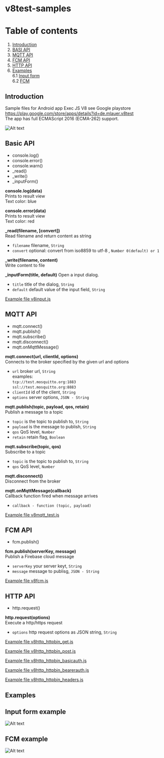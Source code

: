 # v8test-samples

# Table of contents
1. [Introduction](#introduction)
2. [BASI API](#basic_api)
3. [MQTT API](#mqtt_api)
4. [FCM API](#fcm_api)
5. [HTTP API](#http_api)
6. [Examples](#examples)  
6.1 [Input form](#example_input)  
6.2 [FCM](#example_fcm)  


## Introduction <a name="introduction"></a>
Sample files for Android app Exec JS V8 see Google playstore https://play.google.com/store/apps/details?id=de.mlauer.v8test  
The app has full ECMAScript 2016 (ECMA-262) support.

![Alt text](/screenshots/v8mqtt_test.gif?raw=true "MQTT test script")

## Basic API <a name="basic_api"></a>
* console.log()
* console.error()
* console.warn()
* \_read()
* \_write()
* \_inputForm()

**console.log(data)**  
Prints to result view  
Text color: blue

**console.error(data)**  
Prints to result view  
Text color: red

**\_read(filename, \[convert])**  
Read filename and return content as string
* `filename` filename, `String`
* `convert` optional: convert from iso8859 to utf-8 , `Number 0(default) or 1`  


**\_write(filename, content)**  
Write content to file

**\_inputForm(title, default)**
Open a input dialog. 
* `title` title of the dialog, `String`
* `default` default value of the input field, `String`  

[Example file v8input.js](/samples/common/v8input.js)

## MQTT API <a name="mqtt_api"></a>
* mqtt.connect()
* mqtt.publish()
* mqtt.subscribe()
* mqtt.disconnect()
* mqtt.onMqttMessage()

**mqtt.connect(url, clientId, options)**  
Connects to the broker specified by the given url and options  
* `url` broker url, `String`  
  examples:  
  `tcp://test.mosquitto.org:1883`  
  `ssl://test.mosquitto.org:8883`  
* `clientId` id of the client, `String`
* `options` server options, `JSON - String`


**mqtt.publish(topic, payload, qos, retain)**  
Publish a message to a topic
* `topic` is the topic to publish to, `String`
* `payload` is the message to publish, `String`
* `qos` QoS level, `Number`
* `retain` retain flag, `Boolean`

**mqtt.subscribe(topic, qos)**  
Subscribe to a topic
* `topic` is the topic to publish to, `String`
* `qos` QoS level, `Number`

**mqtt.disconnect()**  
Disconnect from the broker

**mqtt.onMqttMessage(callback)**  
Callback function fired when message arrives
* `callback - function (topic, payload)` 

[Example file v8mqtt_test.js](/samples/mqtt/v8mqtt_test.js)

## FCM API <a name="fcm_api"></a>
* fcm.publish()

**fcm.publish(serverKey, message)**  
Publish a Firebase cloud message 
* `serverKey` your server keyt, `String`
* `message` message to publisg, `JSON - String`

[Example file v8fcm.js](/samples/fcm/v8fcm.js)

## HTTP API <a name="http_api"></a>
* http.request()

**http.request(options)**  
Execute a http/https request
* `options` http request options as JSON string, `String`


[Example file v8http_httpbin_get.js](/samples/http/v8http_httpbin_get.js)

[Example file v8http_httpbin_post.js](/samples/http/v8http_httpbin_post.js)

[Example file v8http_httpbin_basicauth.js](/samples/http/v8http_httpbin_basicauth.js)

[Example file v8http_httpbin_bearerauth.js](/samples/http/v8http_httpbin_bearerauth.js)

[Example file v8http_httpbin_headers.js](/samples/http/v8http_httpbin_headers.js)


## Examples <a name="examples"></a>
## Input form example <a name="example_input"></a>
![Alt text](/screenshots/v8input.gif?raw=true "Input form")
## FCM example <a name="example_fcm"></a>
![Alt text](/screenshots/v8fcm.gif?raw=true "FCM")